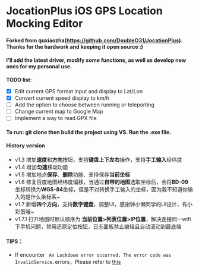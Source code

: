 # JocationPlus iOS GPS Location Mocking Editor

#### Forked from quxiaozha(https://github.com/DoubleO31/JocationPlus). Thanks for the hardwork and keeping it open source :)
#### I'll add the latest driver, modify some functions, as well as develop new ones for my personal use.

**TODO list**:
- [X] Edit current GPS format input and display to Lat/Lon
- [X] Convert current speed display to km/h
- [ ] Add the option to choose between running or teleporting
- [ ] Change current map to Google Map
- [ ] Implement a way to read GPX file

#### To run: git clone then build the project using VS. Run the .exe file. 

#### History version

- v1.3  增加**速度**和**方向**按钮，支持**键盘上下左右**操作，支持**手工输入**经纬度
- v1.4 增加**匀速**移动功能
- v1.5 增加地点**保存**、**删除**功能、支持保存**当前坐标** 
- v1.6 修复百度地图经纬度偏移，当通过**自带的地图**选取坐标后，会将**BD-09**坐标转换为**WGS-84**坐标，但是不对转换手工输入的坐标，因为我不知道你输入的是什么坐标系~
- v1.7 新增**四个方向**，支持**数字键盘**，调整UI，感谢钟小懒同学的UI设计，有小彩蛋哦~
- v1.7.1 打开地图时默认顺序为:**当前位置>列表位置>IP位置**，解决连接同一wifi下手机问题，禁用还原定位按钮，日志面板禁止编辑且自动滚动到最底端



#### TIPS：
- If encounter ``` An Lockdown error occurred. The error code was InvalidService.```errors，Please refer to [this](https://github.com/quxiaozha/JocationPlus/issues/2)

